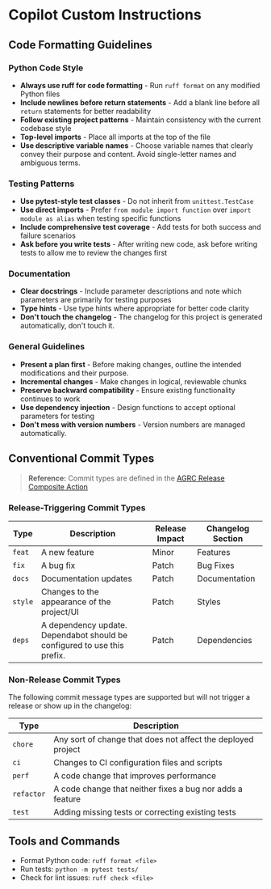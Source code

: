 # Copilot Custom Instructions

## Code Formatting Guidelines

### Python Code Style
- **Always use ruff for code formatting** - Run `ruff format` on any modified Python files
- **Include newlines before return statements** - Add a blank line before all `return` statements for better readability
- **Follow existing project patterns** - Maintain consistency with the current codebase style
- **Top-level imports** - Place all imports at the top of the file
- **Use descriptive variable names** - Choose variable names that clearly convey their purpose and content. Avoid single-letter names and ambiguous terms.

### Testing Patterns
- **Use pytest-style test classes** - Do not inherit from `unittest.TestCase`
- **Use direct imports** - Prefer `from module import function` over `import module as alias` when testing specific functions
- **Include comprehensive test coverage** - Add tests for both success and failure scenarios
- **Ask before you write tests** - After writing new code, ask before writing tests to allow me to review the changes first

### Documentation
- **Clear docstrings** - Include parameter descriptions and note which parameters are primarily for testing purposes
- **Type hints** - Use type hints where appropriate for better code clarity
- **Don't touch the changelog** - The changelog for this project is generated automatically, don't touch it.

### General Guidelines
- **Present a plan first** - Before making changes, outline the intended modifications and their purpose.
- **Incremental changes** - Make changes in logical, reviewable chunks
- **Preserve backward compatibility** - Ensure existing functionality continues to work
- **Use dependency injection** - Design functions to accept optional parameters for testing
- **Don't mess with version numbers** - Version numbers are managed automatically.

## Conventional Commit Types

> **Reference:** Commit types are defined in the [AGRC Release Composite Action](https://github.com/agrc/release-composite-action)

### Release-Triggering Commit Types
| Type | Description | Release Impact | Changelog Section |
|------|-------------|----------------|-------------------|
| `feat` | A new feature | Minor | Features |
| `fix` | A bug fix | Patch | Bug Fixes |
| `docs` | Documentation updates | Patch | Documentation |
| `style` | Changes to the appearance of the project/UI | Patch | Styles |
| `deps` | A dependency update. Dependabot should be configured to use this prefix. | Patch | Dependencies |

### Non-Release Commit Types
The following commit message types are supported but will not trigger a release or show up in the changelog:

| Type | Description |
|------|-------------|
| `chore` | Any sort of change that does not affect the deployed project |
| `ci` | Changes to CI configuration files and scripts |
| `perf` | A code change that improves performance |
| `refactor` | A code change that neither fixes a bug nor adds a feature |
| `test` | Adding missing tests or correcting existing tests |

## Tools and Commands
- Format Python code: `ruff format <file>`
- Run tests: `python -m pytest tests/`
- Check for lint issues: `ruff check <file>`
